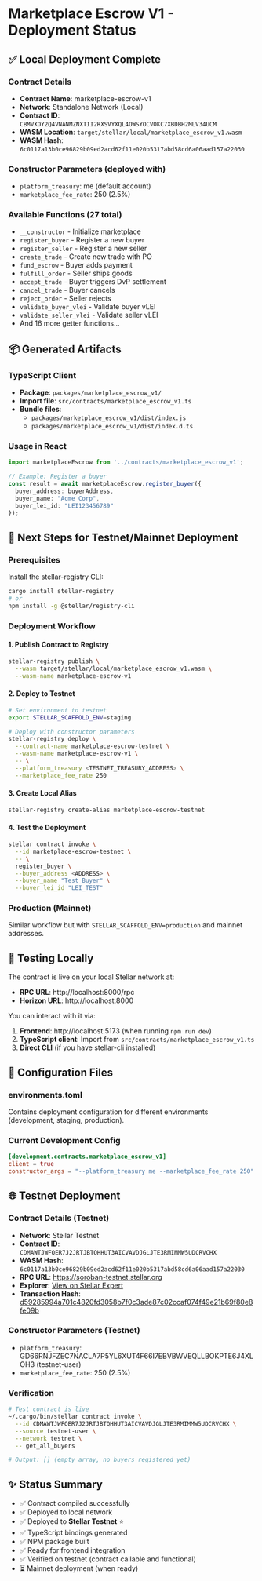 # Marketplace Escrow V1 - Deployment Status

## ✅ Local Deployment Complete

### Contract Details
- **Contract Name**: marketplace-escrow-v1
- **Network**: Standalone Network (Local)
- **Contract ID**: `CBMVXOY2Q4VNANMZNXTII2RXSVYXQL4OWSYOCVOKC7XBDBH2MLV34UCM`
- **WASM Location**: `target/stellar/local/marketplace_escrow_v1.wasm`
- **WASM Hash**: `6c0117a13b0ce96829b09ed2acd62f11e020b5317abd58cd6a06aad157a22030`

### Constructor Parameters (deployed with)
- `platform_treasury`: me (default account)
- `marketplace_fee_rate`: 250 (2.5%)

### Available Functions (27 total)
- `__constructor` - Initialize marketplace
- `register_buyer` - Register a new buyer
- `register_seller` - Register a new seller
- `create_trade` - Create new trade with PO
- `fund_escrow` - Buyer adds payment
- `fulfill_order` - Seller ships goods
- `accept_trade` - Buyer triggers DvP settlement
- `cancel_trade` - Buyer cancels
- `reject_order` - Seller rejects
- `validate_buyer_vlei` - Validate buyer vLEI
- `validate_seller_vlei` - Validate seller vLEI
- And 16 more getter functions...

## 📦 Generated Artifacts

### TypeScript Client
- **Package**: `packages/marketplace_escrow_v1/`
- **Import file**: `src/contracts/marketplace_escrow_v1.ts`
- **Bundle files**: 
  - `packages/marketplace_escrow_v1/dist/index.js`
  - `packages/marketplace_escrow_v1/dist/index.d.ts`

### Usage in React
```typescript
import marketplaceEscrow from '../contracts/marketplace_escrow_v1';

// Example: Register a buyer
const result = await marketplaceEscrow.register_buyer({
  buyer_address: buyerAddress,
  buyer_name: "Acme Corp",
  buyer_lei_id: "LEI123456789"
});
```

## 🚀 Next Steps for Testnet/Mainnet Deployment

### Prerequisites
Install the stellar-registry CLI:
```bash
cargo install stellar-registry
# or
npm install -g @stellar/registry-cli
```

### Deployment Workflow

#### 1. Publish Contract to Registry
```bash
stellar-registry publish \
  --wasm target/stellar/local/marketplace_escrow_v1.wasm \
  --wasm-name marketplace-escrow-v1
```

#### 2. Deploy to Testnet
```bash
# Set environment to testnet
export STELLAR_SCAFFOLD_ENV=staging

# Deploy with constructor parameters
stellar-registry deploy \
  --contract-name marketplace-escrow-testnet \
  --wasm-name marketplace-escrow-v1 \
  -- \
  --platform_treasury <TESTNET_TREASURY_ADDRESS> \
  --marketplace_fee_rate 250
```

#### 3. Create Local Alias
```bash
stellar-registry create-alias marketplace-escrow-testnet
```

#### 4. Test the Deployment
```bash
stellar contract invoke \
  --id marketplace-escrow-testnet \
  -- \
  register_buyer \
  --buyer_address <ADDRESS> \
  --buyer_name "Test Buyer" \
  --buyer_lei_id "LEI_TEST"
```

### Production (Mainnet)
Similar workflow but with `STELLAR_SCAFFOLD_ENV=production` and mainnet addresses.

## 🧪 Testing Locally

The contract is live on your local Stellar network at:
- **RPC URL**: http://localhost:8000/rpc
- **Horizon URL**: http://localhost:8000

You can interact with it via:
1. **Frontend**: http://localhost:5173 (when running `npm run dev`)
2. **TypeScript client**: Import from `src/contracts/marketplace_escrow_v1.ts`
3. **Direct CLI** (if you have stellar-cli installed)

## 📝 Configuration Files

### environments.toml
Contains deployment configuration for different environments (development, staging, production).

### Current Development Config
```toml
[development.contracts.marketplace_escrow_v1]
client = true
constructor_args = "--platform_treasury me --marketplace_fee_rate 250"
```

## 🌐 Testnet Deployment

### Contract Details (Testnet)
- **Network**: Stellar Testnet
- **Contract ID**: `CDMAWTJWFQER7J2JRTJBTQHHUT3AICVAVDJGLJTE3RMIMMW5UDCRVCHX`
- **WASM Hash**: `6c0117a13b0ce96829b09ed2acd62f11e020b5317abd58cd6a06aad157a22030`
- **RPC URL**: https://soroban-testnet.stellar.org
- **Explorer**: [View on Stellar Expert](https://stellar.expert/explorer/testnet/contract/CDMAWTJWFQER7J2JRTJBTQHHUT3AICVAVDJGLJTE3RMIMMW5UDCRVCHX)
- **Transaction Hash**: [d59285994a701c4820fd3058b7f0c3ade87c02ccaf074f49e21b69f80e8fe09b](https://stellar.expert/explorer/testnet/tx/d59285994a701c4820fd3058b7f0c3ade87c02ccaf074f49e21b69f80e8fe09b)

### Constructor Parameters (Testnet)
- `platform_treasury`: GD66RNJFZEC7NACLA7P5YL6XUT4F66I7EBVBWVEQLLBOKPTE6J4XLOH3 (testnet-user)
- `marketplace_fee_rate`: 250 (2.5%)

### Verification
```bash
# Test contract is live
~/.cargo/bin/stellar contract invoke \
  --id CDMAWTJWFQER7J2JRTJBTQHHUT3AICVAVDJGLJTE3RMIMMW5UDCRVCHX \
  --source testnet-user \
  --network testnet \
  -- get_all_buyers

# Output: [] (empty array, no buyers registered yet)
```

## ✨ Status Summary
- ✅ Contract compiled successfully
- ✅ Deployed to local network
- ✅ Deployed to **Stellar Testnet** ⭐
- ✅ TypeScript bindings generated
- ✅ NPM package built
- ✅ Ready for frontend integration
- ✅ Verified on testnet (contract callable and functional)
- ⏳ Mainnet deployment (when ready)
